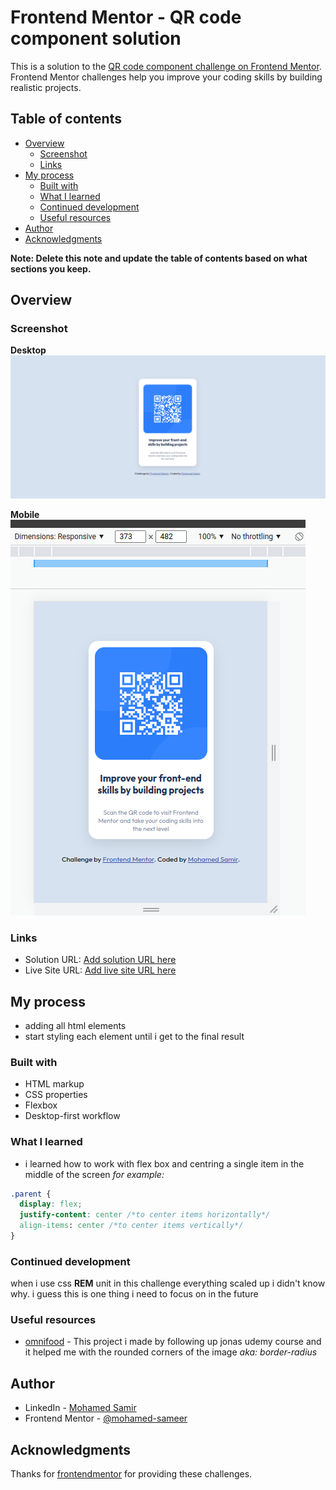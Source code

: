 # Frontend Mentor - QR code component solution

This is a solution to the [QR code component challenge on Frontend Mentor](https://www.frontendmentor.io/challenges/qr-code-component-iux_sIO_H). Frontend Mentor challenges help you improve your coding skills by building realistic projects.

## Table of contents

- [Overview](#overview)
  - [Screenshot](#screenshot)
  - [Links](#links)
- [My process](#my-process)
  - [Built with](#built-with)
  - [What I learned](#what-i-learned)
  - [Continued development](#continued-development)
  - [Useful resources](#useful-resources)
- [Author](#author)
- [Acknowledgments](#acknowledgments)

**Note: Delete this note and update the table of contents based on what sections you keep.**

## Overview

### Screenshot

**Desktop**
![Desktop](./screenshots/QR-desktop.png)

**Mobile**
![Mobile](./screenshots/QR-mobile.png)

### Links

- Solution URL: [Add solution URL here](https://your-solution-url.com)
- Live Site URL: [Add live site URL here](https://your-live-site-url.com)

## My process

- adding all html elements
- start styling each element until i get to the final result

### Built with

- HTML markup
- CSS properties
- Flexbox
- Desktop-first workflow

### What I learned

- i learned how to work with flex box and centring a single item in the middle of the screen
  _for example:_

```css
.parent {
  display: flex;
  justify-content: center /*to center items horizontally*/
  align-items: center /*to center items vertically*/
}
```

### Continued development

when i use css **REM** unit in this challenge everything scaled up i didn't know why.
i guess this is one thing i need to focus on in the future

### Useful resources

- [omnifood](https://omnifood-mohamed.netlify.app/) - This project i made by following up jonas udemy course and it helped me with the rounded corners of the image _aka: border-radius_

## Author

- LinkedIn - [Mohamed Samir](https://www.linkedin.com/in/mohamad-samir08/)
- Frontend Mentor - [@mohamed-sameer](https://www.frontendmentor.io/profile/mohamed-sameer)

## Acknowledgments

Thanks for [frontendmentor](https://www.frontendmentor.io) for providing these challenges.
